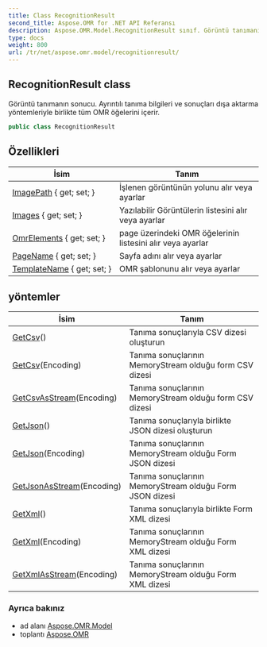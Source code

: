 ```yaml
---
title: Class RecognitionResult
second_title: Aspose.OMR for .NET API Referansı
description: Aspose.OMR.Model.RecognitionResult sınıf. Görüntü tanımanın sonucu. Ayrıntılı tanıma bilgileri ve sonuçları dışa aktarma yöntemleriyle birlikte tüm OMR öğelerini içerir.
type: docs
weight: 800
url: /tr/net/aspose.omr.model/recognitionresult/
---
```

## RecognitionResult class

Görüntü tanımanın sonucu. Ayrıntılı tanıma bilgileri ve sonuçları dışa aktarma yöntemleriyle birlikte tüm OMR öğelerini içerir.

```csharp
public class RecognitionResult
```

## Özellikleri

| İsim | Tanım |
| --- | --- |
| [ImagePath](../../aspose.omr.model/recognitionresult/imagepath/) { get; set; } | İşlenen görüntünün yolunu alır veya ayarlar |
| [Images](../../aspose.omr.model/recognitionresult/images/) { get; set; } | Yazılabilir Görüntülerin listesini alır veya ayarlar |
| [OmrElements](../../aspose.omr.model/recognitionresult/omrelements/) { get; set; } | page üzerindeki OMR öğelerinin listesini alır veya ayarlar |
| [PageName](../../aspose.omr.model/recognitionresult/pagename/) { get; set; } | Sayfa adını alır veya ayarlar |
| [TemplateName](../../aspose.omr.model/recognitionresult/templatename/) { get; set; } | OMR şablonunu alır veya ayarlar |

## yöntemler

| İsim | Tanım |
| --- | --- |
| [GetCsv](../../aspose.omr.model/recognitionresult/getcsv/#getcsv_1)() | Tanıma sonuçlarıyla CSV dizesi oluşturun |
| [GetCsv](../../aspose.omr.model/recognitionresult/getcsv/#getcsv)(Encoding) | Tanıma sonuçlarının MemoryStream olduğu form CSV dizesi |
| [GetCsvAsStream](../../aspose.omr.model/recognitionresult/getcsvasstream/)(Encoding) | Tanıma sonuçlarının MemoryStream olduğu form CSV dizesi |
| [GetJson](../../aspose.omr.model/recognitionresult/getjson/#getjson_1)() | Tanıma sonuçlarıyla birlikte JSON dizesi oluşturun |
| [GetJson](../../aspose.omr.model/recognitionresult/getjson/#getjson)(Encoding) | Tanıma sonuçlarının MemoryStream olduğu Form JSON dizesi |
| [GetJsonAsStream](../../aspose.omr.model/recognitionresult/getjsonasstream/)(Encoding) | Tanıma sonuçlarının MemoryStream olduğu Form JSON dizesi |
| [GetXml](../../aspose.omr.model/recognitionresult/getxml/#getxml_1)() | Tanıma sonuçlarıyla birlikte Form XML dizesi |
| [GetXml](../../aspose.omr.model/recognitionresult/getxml/#getxml)(Encoding) | Tanıma sonuçlarının MemoryStream olduğu Form XML dizesi |
| [GetXmlAsStream](../../aspose.omr.model/recognitionresult/getxmlasstream/)(Encoding) | Tanıma sonuçlarının MemoryStream olduğu Form XML dizesi |

### Ayrıca bakınız

* ad alanı [Aspose.OMR.Model](../../aspose.omr.model/)
* toplantı [Aspose.OMR](../../)


